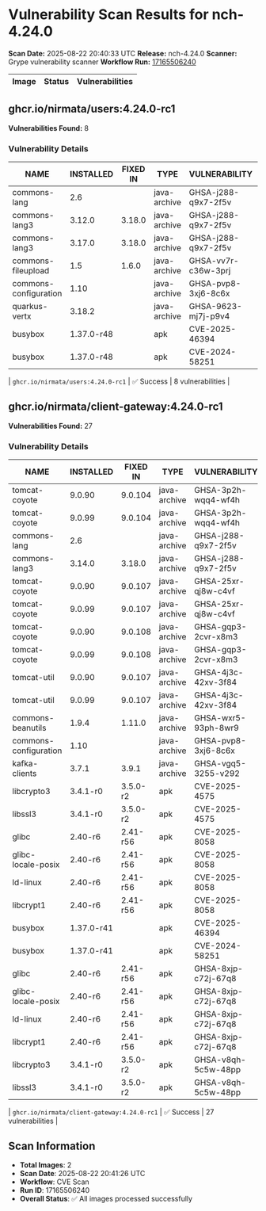 # Vulnerability Scan Results for nch-4.24.0

**Scan Date:** 2025-08-22 20:40:33 UTC
**Release:** nch-4.24.0
**Scanner:** Grype vulnerability scanner
**Workflow Run:** [17165506240](https://github.com/nirmata/nch-release-management/actions/runs/17165506240)

| Image | Status | Vulnerabilities |
|-------|--------|----------------|

## ghcr.io/nirmata/users:4.24.0-rc1

**Vulnerabilities Found:** 8

### Vulnerability Details

| NAME | INSTALLED | FIXED IN | TYPE | VULNERABILITY | SEVERITY | PUBLISHED DATE |
|------|-----------|----------|------|---------------|----------|----------------|
| commons-lang | 2.6 |  | java-archive | GHSA-j288-q9x7-2f5v | Medium | N/A |
| commons-lang3 | 3.12.0 | 3.18.0 | java-archive | GHSA-j288-q9x7-2f5v | Medium | N/A |
| commons-lang3 | 3.17.0 | 3.18.0 | java-archive | GHSA-j288-q9x7-2f5v | Medium | N/A |
| commons-fileupload | 1.5 | 1.6.0 | java-archive | GHSA-vv7r-c36w-3prj | High | N/A |
| commons-configuration | 1.10 |  | java-archive | GHSA-pvp8-3xj6-8c6x | Low | N/A |
| quarkus-vertx | 3.18.2 |  | java-archive | GHSA-9623-mj7j-p9v4 | Medium | N/A |
| busybox | 1.37.0-r48 |  | apk | CVE-2025-46394 | Low | N/A |
| busybox | 1.37.0-r48 |  | apk | CVE-2024-58251 | Low | N/A |

| `ghcr.io/nirmata/users:4.24.0-rc1` | ✅ Success | 8 vulnerabilities |

## ghcr.io/nirmata/client-gateway:4.24.0-rc1

**Vulnerabilities Found:** 27

### Vulnerability Details

| NAME | INSTALLED | FIXED IN | TYPE | VULNERABILITY | SEVERITY | PUBLISHED DATE |
|------|-----------|----------|------|---------------|----------|----------------|
| tomcat-coyote | 9.0.90 | 9.0.104 | java-archive | GHSA-3p2h-wqq4-wf4h | Medium | N/A |
| tomcat-coyote | 9.0.99 | 9.0.104 | java-archive | GHSA-3p2h-wqq4-wf4h | Medium | N/A |
| commons-lang | 2.6 |  | java-archive | GHSA-j288-q9x7-2f5v | Medium | N/A |
| commons-lang3 | 3.14.0 | 3.18.0 | java-archive | GHSA-j288-q9x7-2f5v | Medium | N/A |
| tomcat-coyote | 9.0.90 | 9.0.107 | java-archive | GHSA-25xr-qj8w-c4vf | Medium | N/A |
| tomcat-coyote | 9.0.99 | 9.0.107 | java-archive | GHSA-25xr-qj8w-c4vf | Medium | N/A |
| tomcat-coyote | 9.0.90 | 9.0.108 | java-archive | GHSA-gqp3-2cvr-x8m3 | High | N/A |
| tomcat-coyote | 9.0.99 | 9.0.108 | java-archive | GHSA-gqp3-2cvr-x8m3 | High | N/A |
| tomcat-util | 9.0.90 | 9.0.107 | java-archive | GHSA-4j3c-42xv-3f84 | Medium | N/A |
| tomcat-util | 9.0.99 | 9.0.107 | java-archive | GHSA-4j3c-42xv-3f84 | Medium | N/A |
| commons-beanutils | 1.9.4 | 1.11.0 | java-archive | GHSA-wxr5-93ph-8wr9 | High | N/A |
| commons-configuration | 1.10 |  | java-archive | GHSA-pvp8-3xj6-8c6x | Low | N/A |
| kafka-clients | 3.7.1 | 3.9.1 | java-archive | GHSA-vgq5-3255-v292 | Medium | N/A |
| libcrypto3 | 3.4.1-r0 | 3.5.0-r2 | apk | CVE-2025-4575 | Medium | N/A |
| libssl3 | 3.4.1-r0 | 3.5.0-r2 | apk | CVE-2025-4575 | Medium | N/A |
| glibc | 2.40-r6 | 2.41-r56 | apk | CVE-2025-8058 | Medium | N/A |
| glibc-locale-posix | 2.40-r6 | 2.41-r56 | apk | CVE-2025-8058 | Medium | N/A |
| ld-linux | 2.40-r6 | 2.41-r56 | apk | CVE-2025-8058 | Medium | N/A |
| libcrypt1 | 2.40-r6 | 2.41-r56 | apk | CVE-2025-8058 | Medium | N/A |
| busybox | 1.37.0-r41 |  | apk | CVE-2025-46394 | Low | N/A |
| busybox | 1.37.0-r41 |  | apk | CVE-2024-58251 | Low | N/A |
| glibc | 2.40-r6 | 2.41-r56 | apk | GHSA-8xjp-c72j-67q8 | Unknown | N/A |
| glibc-locale-posix | 2.40-r6 | 2.41-r56 | apk | GHSA-8xjp-c72j-67q8 | Unknown | N/A |
| ld-linux | 2.40-r6 | 2.41-r56 | apk | GHSA-8xjp-c72j-67q8 | Unknown | N/A |
| libcrypt1 | 2.40-r6 | 2.41-r56 | apk | GHSA-8xjp-c72j-67q8 | Unknown | N/A |
| libcrypto3 | 3.4.1-r0 | 3.5.0-r2 | apk | GHSA-v8qh-5c5w-48pp | Unknown | N/A |
| libssl3 | 3.4.1-r0 | 3.5.0-r2 | apk | GHSA-v8qh-5c5w-48pp | Unknown | N/A |

| `ghcr.io/nirmata/client-gateway:4.24.0-rc1` | ✅ Success | 27 vulnerabilities |

## Scan Information
- **Total Images**: 2
- **Scan Date**: 2025-08-22 20:41:26 UTC
- **Workflow**: CVE Scan
- **Run ID**: 17165506240
- **Overall Status**: ✅ All images processed successfully
